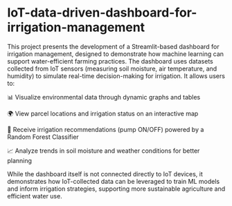 # IoT-data-driven-dashboard-for-irrigation-management
This project presents the development of a Streamlit-based dashboard for irrigation management, designed to demonstrate how machine learning can support water-efficient farming practices. The dashboard uses datasets collected from IoT sensors (measuring soil moisture, air temperature, and humidity) to simulate real-time decision-making for irrigation.
It allows users to:

📊 Visualize environmental data through dynamic graphs and tables

🌍 View parcel locations and irrigation status on an interactive map

🤖 Receive irrigation recommendations (pump ON/OFF) powered by a Random Forest Classifier

📈 Analyze trends in soil moisture and weather conditions for better planning

While the dashboard itself is not connected directly to IoT devices, it demonstrates how IoT-collected data can be leveraged to train ML models and inform irrigation strategies, supporting more sustainable agriculture and efficient water use.

